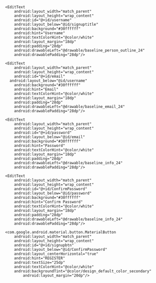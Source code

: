 <?xml version="1.0" encoding="utf-8"?>
<RelativeLayout xmlns:android="http://schemas.android.com/apk/res/android"
    xmlns:app="http://schemas.android.com/apk/res-auto"
    xmlns:tools="http://schemas.android.com/tools"
    android:layout_width="match_parent"
    android:layout_height="match_parent"
    android:background="@color/material_dynamic_tertiary70"
    tools:context=".MainActivity">


<TextView
    android:layout_width="match_parent"
    android:layout_height="wrap_content"
    android:id="@+id/signuptitle"
    android:text="Sign Up"
    android:textSize="35dp"
    android:textStyle="bold"
    android:textColor="@color/white"
    android:gravity="center"
    android:layout_margin="25dp"/>

    <EditText
        android:layout_width="match_parent"
        android:layout_height="wrap_content"
        android:id="@+id/username"
        android:layout_below="@id/signuptitle"
        android:background="#30ffffff"
        android:hint="Username"
        android:textColorHint="@color/white"
        android:layout_margin="18dp"
        android:padding="28dp"
        android:drawableLeft="@drawable/baseline_person_outline_24"
        android:drawablePadding="28dp"/>

    <EditText
        android:layout_width="match_parent"
        android:layout_height="wrap_content"
        android:id="@+id/email"
      android:layout_below="@id/username"
        android:background="#30ffffff"
        android:hint="Email"
        android:textColorHint="@color/white"
        android:layout_margin="18dp"
        android:padding="28dp"
        android:drawableLeft="@drawable/baseline_email_24"
        android:drawablePadding="28dp"/>

    <EditText
        android:layout_width="match_parent"
        android:layout_height="wrap_content"
        android:id="@+id/password"
        android:layout_below="@id/email"
        android:background="#30ffffff"
        android:hint="Password"
        android:textColorHint="@color/white"
        android:layout_margin="18dp"
        android:padding="28dp"
        android:drawableLeft="@drawable/baseline_info_24"
        android:drawablePadding="28dp"/>

    <EditText
        android:layout_width="match_parent"
        android:layout_height="wrap_content"
        android:id="@+id/ConfirmPassword"
        android:layout_below="@id/password"
        android:background="#30ffffff"
        android:hint="Confirm Password"
        android:textColorHint="@color/white"
        android:layout_margin="18dp"
        android:padding="28dp"
        android:drawableLeft="@drawable/baseline_info_24"
        android:drawablePadding="28dp"/>
    
    <com.google.android.material.button.MaterialButton
        android:layout_width="match_parent"
        android:layout_height="wrap_content"
        android:id="@+id/signupbtn"
        android:layout_below="@id/ConfirmPassword"
        android:layout_centerHorizontal="true"
        android:hint="REGISTER"
        android:textSize="25dp"
        android:textColorHint="@color/white"
        android:backgroundTint="@color/design_default_color_secondary"
            android:layout_margin="20dp"/>

</RelativeLayout>
